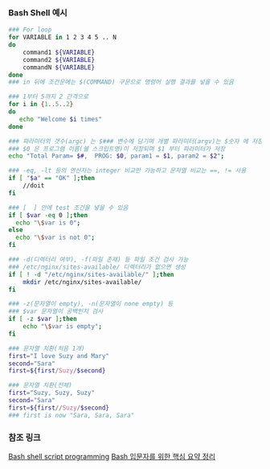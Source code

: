 ### Bash Shell 예시
```bash
### For loop
for VARIABLE in 1 2 3 4 5 .. N
do
    command1 ${VARIABLE}
    command2 ${VARIABLE}
    commandN ${VARIABLE}
done
### in 뒤에 조건문에는 $(COMMAND) 구문으로 명령어 실행 결과를 넣을 수 있음

### 1부터 5까지 2 간격으로
for i in {1..5..2}
do
   echo "Welcome $i times"
done

### 파라미터의 갯수(argc) 는 $### 변수에 담기며 개별 파라미터(argv)는 $숫자 에 저장됨
### $0 은 프로그램 이름(쉘 스크립트명)이 저장되며 $1 부터 파라미터가 저장
echo "Total Param= $#,  PROG: $0, param1 = $1, param2 = $2";

### -eq, -lt 등의 연산자는 integer 비교만 가능하고 문자열 비교는 ==, != 사용
if [ "$a" == "OK" ];then
    //doit
fi

### [  ] 안에 test 조건을 넣을 수 있음
if [ $var -eq 0 ];then
  echo "\$var is 0";
else
  echo "\$var is not 0";
fi

### -d(디렉터리 여부), -f(파일 존재) 등 파일 조건 검사 가능
### /etc/nginx/sites-available/ 디렉터리가 없으면 생성
if [ ! -d "/etc/nginx/sites-available/" ];then
    mkdir /etc/nginx/sites-available/
fi

### -z(문자열이 empty), -n(문자열이 none empty) 등
### $var 문자열이 공백인지 검사
if [ -z $var ];then
    echo "\$var is empty";
fi

### 문자열 치환(처음 1개)
first="I love Suzy and Mary"
second="Sara"
first=${first/Suzy/$second}

### 문자열 치환(전체)
first="Suzy, Suzy, Suzy"
second="Sara"
first=${first//Suzy/$second}
### first is now "Sara, Sara, Sara"
```

### 참조 링크
[Bash shell script programming](https://www.lesstif.com/pages/viewpage.action?pageId=26083916)
[Bash 입문자를 위한 핵심 요약 정리](https://blog.gaerae.com/2015/01/bash-hello-world.html)